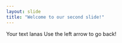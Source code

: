 ```yaml
---
layout: slide
title: "Welcome to our second slide!"
---
```

Your text lanas
Use the left arrow to go back!
